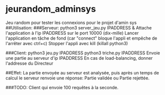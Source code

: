 # jeurandom_adminsys
Jeu random pour tester les connexions pour le projet d'amin sys
##Utilisation:
###Serveur:
python3 server_jeu.py IPADDRESS &
Attache l'application à l'ip IPADDRESS sur le port 10000 (dix-mille) 
Lancer l'application en tâche de fond (car "connect" bloque l'appli et empêche de l'arrêter avec ctrl+c)
Stopper l'appli avec kill (killall python3)

###Client:
python3 jeu.py IPADDRESS
python3 triche.py IPADDRESS
Envoie une partie au serveur d'ip IPADDRESS
En cas de load-balancing, donner l'addresse du Directeur

##Effet:
La partie envoyée au serveur est analysée, puis après un temps de calcul le serveur renvoie une réponse:
Partie validée ou Partie rejettée.

###TODO: 
Client qui envoie 100 requêtes à la seconde.
